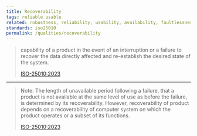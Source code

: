 ```yaml
---
title: Recoverability
tags: reliable usable
related: robustness, reliability, usability, availability, faultlessness, fault-tolerance
standards: iso25010
permalink: /qualities/recoverability
---
```


>capability of a product in the event of an interruption or a failure to recover the data directly affected and re-establish the desired state of the system.
>
>[ISO-25010:2023](/references/#iso-25010-2023)

<hr class="with-no-margin"/>


>Note: The length of unavailable period following a failure, that a product is not available at the same level of use as before the failure, is determined by its recoverability. However, recoverability of product depends on a recoverability of computer system on which the product operates or a subset of its functions.
>
>[ISO-25010:2023](/references/#iso-25010-2023)



